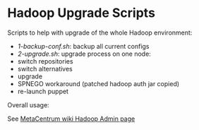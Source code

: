 # Hadoop Upgrade Scripts

Scripts to help with upgrade of the whole Hadoop environment:

* *1-backup-conf.sh*: backup all current configs
* *2-upgrade.sh*: upgrade process on one node:
 * switch repositories
 * switch alternatives
 * upgrade
 * SPNEGO workaround (patched hadoop auth jar copied)
 * re-launch puppet

Overall usage:

See [MetaCentrum wiki Hadoop Admin page](https://wiki.metacentrum.cz/metawiki/U%C5%BEivatel:Valtri/Hadoop/Installation#Upgrade)
